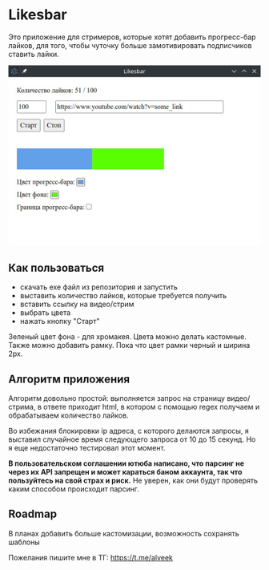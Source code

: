 # Likesbar

Это приложение для стримеров, которые хотят добавить прогресс-бар лайков, для того, чтобы чуточку больше замотивировать подписчиков ставить лайки.

![Интерфейс Likesbar](likesbar_interface.jpg)

## Как пользоваться

- скачать exe файл из репозитория и запустить
- выставить количество лайков, которые требуется получить
- вставить ссылку на видео/стрим
- выбрать цвета
- нажать кнопку "Старт"

Зеленый цвет фона - для хромакея. Цвета можно делать кастомные. Также можно добавить рамку. Пока что цвет рамки черный и ширина 2px.

## Алгоритм приложения

Алгоритм довольно простой: выполняется запрос на страницу видео/стрима, в ответе приходит html, в котором с помощью regex получаем и обрабатываем количество лайков.

Во избежания блокировки ip адреса, с которого делаются запросы, я выставил случайное время следующего запроса от 10 до 15 секунд. Но я еще недостаточно тестировал этот момент.

**В пользовательском соглашении ютюба написано, что парсинг не через их API запрещен и может караться баном аккаунта, так что пользуйтесь на свой страх и риск.** Не уверен, как они будут проверять каким способом происходит парсинг.

## Roadmap

В планах добавить больше кастомизации, возможность сохранять шаблоны

Пожелания пишите мне в ТГ: https://t.me/alveek
